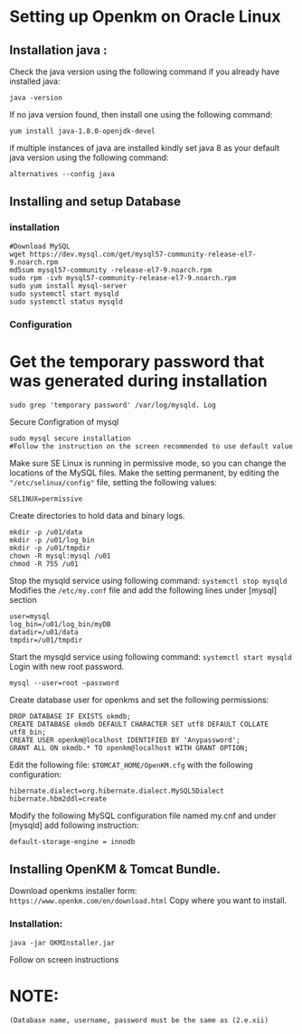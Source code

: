 
# Setting up Openkm on Oracle Linux
## Installation java :

Check the java version using the following command if you already have installed java: 
```
java -version
```
If no java version found, then install one using the following command:
```
yum install java-1.8.0-openjdk-devel
```

if multiple instances of java are installed kindly set java 8 as your default java version using the following command: 
```
alternatives --config java 
```
## Installing and setup Database
### installation

```
#Download MySQL 
wget https://dev.mysql.com/get/mysql57-community-release-el7-9.noarch.rpm 
md5sum mysql57-community -release-el7-9.noarch.rpm 
sudo rpm -ivh mysql57-community-release-el7-9.noarch.rpm
sudo yum install mysql-server
sudo systemctl start mysqld
sudo systemctl status mysqld

```
### Configuration

# Get the temporary password that was generated during installation
```
sudo grep 'temporary password' /var/log/mysqld. Log
```
Secure Configration of mysql
```
sudo mysql secure installation 
#Follow the instruction on the screen recommended to use default value 
```
Make sure SE Linux is running in permissive mode, so you can change the locations of the MySQL files.
Make the setting permanent, by editing the ``"/etc/selinux/config"`` file, setting the following values: 
```
SELINUX=permissive
```
Create directories to hold data and binary logs.
```
mkdir -p /u01/data
mkdir -p /u01/log_bin
mkdir -p /u01/tmpdir
chown -R mysql:mysql /u01
chmod -R 755 /u01
```
Stop the mysqld service using following command: 
```systemctl stop mysqld```
Modifies the `/etc/my.conf` file and add the following lines under [mysql] section
```
user=mysql
log_bin=/u01/log_bin/myDB
datadir=/u01/data
tmpdir=/u01/tmpdir
```
Start the mysqld service using following command: ``systemctl start mysqld``
Login with new root password. 
```
mysql --user=root –password
```
Create database user for openkms and set the following permissions:
```
DROP DATABASE IF EXISTS okmdb;
CREATE DATABASE okmdb DEFAULT CHARACTER SET utf8 DEFAULT COLLATE utf8_bin;
CREATE USER openkm@localhost IDENTIFIED BY 'Anypassword';
GRANT ALL ON okmdb.* TO openkm@localhost WITH GRANT OPTION; 
```
Edit the following file: ``$TOMCAT_HOME/OpenKM.cfg`` with the following configuration:
```
hibernate.dialect=org.hibernate.dialect.MySQL5Dialect
hibernate.hbm2ddl=create
```
Modify the following MySQL configuration file named my.cnf and under [mysqld] add following instruction: 
```
default-storage-engine = innodb
```

## Installing OpenKM & Tomcat Bundle.
Download openkms installer form: ``https://www.openkm.com/en/download.html`` 
Copy where you want to install.
### Installation: 

```
java -jar OKMInstaller.jar
```

Follow on screen instructions
# NOTE:
``(Database name, username, password must be the same as (2.e.xii)``
